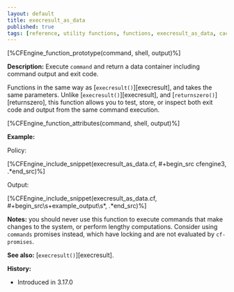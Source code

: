 ```yaml
---
layout: default
title: execresult_as_data
published: true
tags: [reference, utility functions, functions, execresult_as_data, cached function]
---
```


[%CFEngine_function_prototype(command, shell, output)%]

**Description:** Execute `command` and return a data container including command output and exit code.

Functions in the same way as [`execresult()`][execresult], and takes the same parameters.
Unlike [`execresult()`][execresult], and [`returnszero()`][returnszero], this function allows
you to test, store, or inspect both exit code and output from the same command execution.

[%CFEngine_function_attributes(command, shell, output)%]

**Example:**

Policy:

[%CFEngine_include_snippet(execresult_as_data.cf, #\+begin_src cfengine3, .*end_src)%]

Output:

[%CFEngine_include_snippet(execresult_as_data.cf, #\+begin_src\s+example_output\s*, .*end_src)%]

**Notes:** you should never use this function to execute commands that
make changes to the system, or perform lengthy computations. Consider using
`commands` promises instead, which have locking and are not evaluated
by `cf-promises`.

**See also:** [`execresult()`][execresult].

**History:**

* Introduced in 3.17.0
